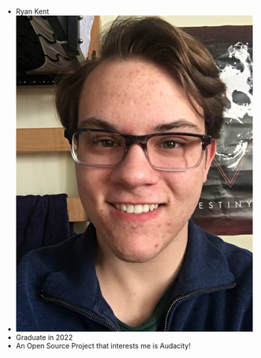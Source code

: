 - Ryan Kent
- ![Me](self.JPG)
- Graduate in 2022
- An Open Source Project that interests me is Audacity!